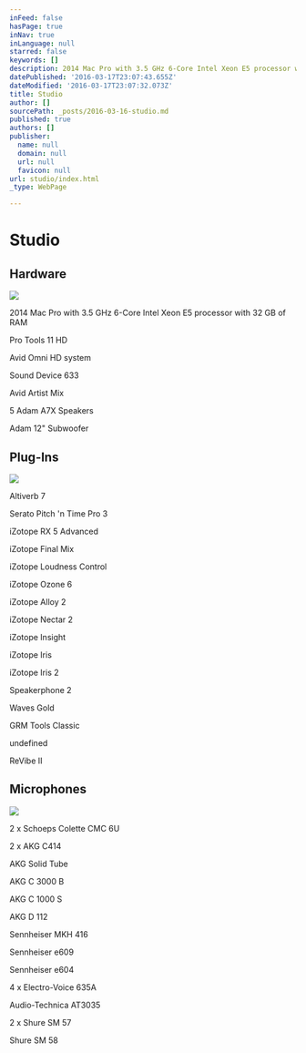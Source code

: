 ```yaml
---
inFeed: false
hasPage: true
inNav: true
inLanguage: null
starred: false
keywords: []
description: 2014 Mac Pro with 3.5 GHz 6-Core Intel Xeon E5 processor with 32 GB of RAM
datePublished: '2016-03-17T23:07:43.655Z'
dateModified: '2016-03-17T23:07:32.073Z'
title: Studio
author: []
sourcePath: _posts/2016-03-16-studio.md
published: true
authors: []
publisher:
  name: null
  domain: null
  url: null
  favicon: null
url: studio/index.html
_type: WebPage

---
```

# Studio

## Hardware
![](https://the-grid-user-content.s3-us-west-2.amazonaws.com/4a384e12-a983-46e9-bd97-21322d384621.jpg)

2014 Mac Pro with 3.5 GHz 6-Core Intel Xeon E5 processor with 32 GB of RAM

Pro Tools 11 HD

Avid Omni HD system

Sound Device 633

Avid Artist Mix

5 Adam A7X Speakers

Adam 12" Subwoofer

## Plug-Ins
![](https://the-grid-user-content.s3-us-west-2.amazonaws.com/2b60f571-df08-4a0b-b09f-ab8c0beb2efd.jpg)

Altiverb 7

Serato Pitch 'n Time Pro 3

iZotope RX 5 Advanced

iZotope Final Mix

iZotope Loudness Control

iZotope Ozone 6

iZotope Alloy 2

iZotope Nectar 2

iZotope Insight

iZotope Iris

iZotope Iris 2

Speakerphone 2

Waves Gold

GRM Tools Classic

undefined

ReVibe II

## Microphones
![](https://the-grid-user-content.s3-us-west-2.amazonaws.com/ab17022e-80bd-4bd2-87c4-8f1c0769f8a6.jpg)

2 x Schoeps Colette CMC 6U

2 x AKG C414

AKG Solid Tube

AKG C 3000 B

AKG C 1000 S

AKG D 112

Sennheiser MKH 416

Sennheiser e609

Sennheiser e604

4 x Electro-Voice 635A

Audio-Technica AT3035

2 x Shure SM 57

Shure SM 58